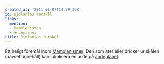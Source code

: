 ```yaml
---
created_at: '2011-01-07T14:59:36Z'
id: Djolanias lerskål
links:
  mention:
  - Mamolanismen
  - andeplanet
title: Djolanias lerskål
---
```


Ett heligt föremål inom [Mamolanismen]. Den som äter eller dricker ur skålen (oavsett innehåll) kan
lokalisera en ande på [andeplanet].

  [Mamolanismen]: Mamolanismen
  [andeplanet]: andeplanet
